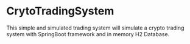 # CrytoTradingSystem
This simple and simulated trading system will simulate a crypto trading system with SpringBoot framework and in memory H2 Database.
